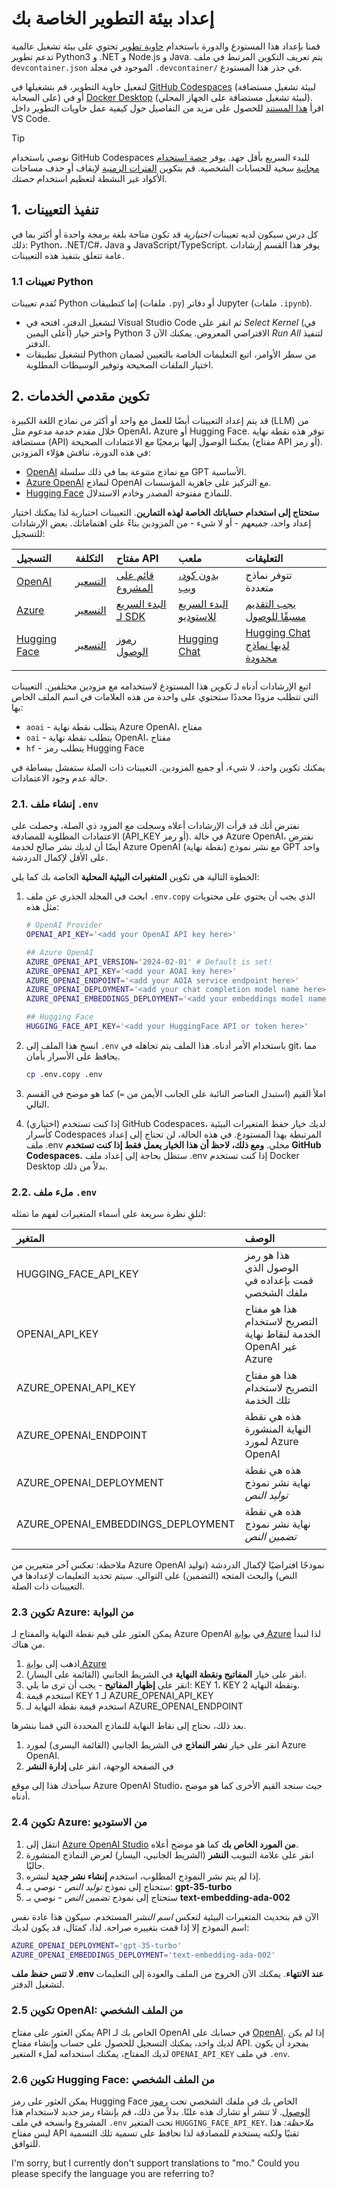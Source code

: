 <!--
CO_OP_TRANSLATOR_METADATA:
{
  "original_hash": "f12faf55ab620aef9f6761679b7ac68b",
  "translation_date": "2025-05-19T12:42:57+00:00",
  "source_file": "00-course-setup/SETUP.md",
  "language_code": "mo"
}
-->
# إعداد بيئة التطوير الخاصة بك

قمنا بإعداد هذا المستودع والدورة باستخدام [حاوية تطوير](https://containers.dev?WT.mc_id=academic-105485-koreyst) تحتوي على بيئة تشغيل عالمية تدعم تطوير Python3 و .NET و Node.js و Java. يتم تعريف التكوين المرتبط في ملف `devcontainer.json` الموجود في مجلد `.devcontainer/` في جذر هذا المستودع.

لتفعيل حاوية التطوير، قم بتشغيلها في [GitHub Codespaces](https://docs.github.com/en/codespaces/overview?WT.mc_id=academic-105485-koreyst) (لبيئة تشغيل مستضافة على السحابة) أو في [Docker Desktop](https://docs.docker.com/desktop/?WT.mc_id=academic-105485-koreyst) (لبيئة تشغيل مستضافة على الجهاز المحلي). اقرأ [هذا المستند](https://code.visualstudio.com/docs/devcontainers/containers?WT.mc_id=academic-105485-koreyst) للحصول على مزيد من التفاصيل حول كيفية عمل حاويات التطوير داخل VS Code.

> [!TIP]  
> نوصي باستخدام GitHub Codespaces للبدء السريع بأقل جهد. يوفر [حصة استخدام مجانية](https://docs.github.com/billing/managing-billing-for-github-codespaces/about-billing-for-github-codespaces#monthly-included-storage-and-core-hours-for-personal-accounts?WT.mc_id=academic-105485-koreyst) سخية للحسابات الشخصية. قم بتكوين [الفترات الزمنية](https://docs.github.com/codespaces/setting-your-user-preferences/setting-your-timeout-period-for-github-codespaces?WT.mc_id=academic-105485-koreyst) لإيقاف أو حذف مساحات الأكواد غير النشطة لتعظيم استخدام حصتك.

## 1. تنفيذ التعيينات

كل درس سيكون لديه تعيينات _اختيارية_ قد تكون متاحة بلغة برمجة واحدة أو أكثر بما في ذلك: Python، .NET/C#، Java و JavaScript/TypeScript. يوفر هذا القسم إرشادات عامة تتعلق بتنفيذ هذه التعيينات.

### 1.1 تعيينات Python

تُقدم تعيينات Python إما كتطبيقات (ملفات `.py`) أو دفاتر Jupyter (ملفات `.ipynb`). 
- لتشغيل الدفتر، افتحه في Visual Studio Code ثم انقر على _Select Kernel_ (في أعلى اليمين) واختر خيار Python 3 الافتراضي المعروض. يمكنك الآن _Run All_ لتنفيذ الدفتر.
- لتشغيل تطبيقات Python من سطر الأوامر، اتبع التعليمات الخاصة بالتعيين لضمان اختيار الملفات الصحيحة وتوفير الوسيطات المطلوبة.

## 2. تكوين مقدمي الخدمات

قد يتم إعداد التعيينات أيضًا للعمل مع واحد أو أكثر من نماذج اللغة الكبيرة (LLM) من خلال مقدم خدمة مدعوم مثل OpenAI، Azure أو Hugging Face. توفر هذه نقطة نهاية مستضافة (API) يمكننا الوصول إليها برمجيًا مع الاعتمادات الصحيحة (مفتاح API أو رمز). في هذه الدورة، نناقش هؤلاء المزودين:

 - [OpenAI](https://platform.openai.com/docs/models?WT.mc_id=academic-105485-koreyst) مع نماذج متنوعة بما في ذلك سلسلة GPT الأساسية.
 - [Azure OpenAI](https://learn.microsoft.com/azure/ai-services/openai/?WT.mc_id=academic-105485-koreyst) لنماذج OpenAI مع التركيز على جاهزية المؤسسات.
 - [Hugging Face](https://huggingface.co/docs/hub/index?WT.mc_id=academic-105485-koreyst) للنماذج مفتوحة المصدر وخادم الاستدلال.

**ستحتاج إلى استخدام حساباتك الخاصة لهذه التمارين**. التعيينات اختيارية لذا يمكنك اختيار إعداد واحد، جميعهم - أو لا شيء - من المزودين بناءً على اهتماماتك. بعض الإرشادات للتسجيل:

| التسجيل | التكلفة | مفتاح API | ملعب | التعليقات |
|:---|:---|:---|:---|:---|
| [OpenAI](https://platform.openai.com/signup?WT.mc_id=academic-105485-koreyst)| [التسعير](https://openai.com/pricing#language-models?WT.mc_id=academic-105485-koreyst)| [قائم على المشروع](https://platform.openai.com/api-keys?WT.mc_id=academic-105485-koreyst) | [بدون كود، ويب](https://platform.openai.com/playground?WT.mc_id=academic-105485-koreyst) | تتوفر نماذج متعددة |
| [Azure](https://aka.ms/azure/free?WT.mc_id=academic-105485-koreyst)| [التسعير](https://azure.microsoft.com/pricing/details/cognitive-services/openai-service/?WT.mc_id=academic-105485-koreyst)| [البدء السريع لـ SDK](https://learn.microsoft.com/azure/ai-services/openai/quickstart?WT.mc_id=academic-105485-koreyst)| [البدء السريع للاستوديو](https://learn.microsoft.com/azure/ai-services/openai/quickstart?WT.mc_id=academic-105485-koreyst) | [يجب التقديم مسبقًا للوصول](https://learn.microsoft.com/azure/ai-services/openai/?WT.mc_id=academic-105485-koreyst)|
| [Hugging Face](https://huggingface.co/join?WT.mc_id=academic-105485-koreyst) | [التسعير](https://huggingface.co/pricing) | [رموز الوصول](https://huggingface.co/docs/hub/security-tokens?WT.mc_id=academic-105485-koreyst) | [Hugging Chat](https://huggingface.co/chat/?WT.mc_id=academic-105485-koreyst)| [Hugging Chat لديها نماذج محدودة](https://huggingface.co/chat/models?WT.mc_id=academic-105485-koreyst) |
| | | | | |

اتبع الإرشادات أدناه لـ _تكوين_ هذا المستودع لاستخدامه مع مزودين مختلفين. التعيينات التي تتطلب مزودًا محددًا ستحتوي على واحدة من هذه العلامات في اسم الملف الخاص بها:
 - `aoai` - يتطلب نقطة نهاية Azure OpenAI، مفتاح
 - `oai` - يتطلب نقطة نهاية OpenAI، مفتاح
 - `hf` - يتطلب رمز Hugging Face

يمكنك تكوين واحد، لا شيء، أو جميع المزودين. التعيينات ذات الصلة ستفشل ببساطة في حالة عدم وجود الاعتمادات.

### 2.1. إنشاء ملف `.env`

نفترض أنك قد قرأت الإرشادات أعلاه وسجلت مع المزود ذي الصلة، وحصلت على الاعتمادات المطلوبة للمصادقة (API_KEY أو رمز). في حالة Azure OpenAI، نفترض أيضًا أن لديك نشر صالح لخدمة Azure OpenAI (نقطة نهاية) مع نشر نموذج GPT واحد على الأقل لإكمال الدردشة.

الخطوة التالية هي تكوين **المتغيرات البيئية المحلية** الخاصة بك كما يلي:

1. ابحث في المجلد الجذري عن ملف `.env.copy` الذي يجب أن يحتوي على محتويات مثل هذه:

   ```bash
   # OpenAI Provider
   OPENAI_API_KEY='<add your OpenAI API key here>'

   ## Azure OpenAI
   AZURE_OPENAI_API_VERSION='2024-02-01' # Default is set!
   AZURE_OPENAI_API_KEY='<add your AOAI key here>'
   AZURE_OPENAI_ENDPOINT='<add your AOIA service endpoint here>'
   AZURE_OPENAI_DEPLOYMENT='<add your chat completion model name here>' 
   AZURE_OPENAI_EMBEDDINGS_DEPLOYMENT='<add your embeddings model name here>'

   ## Hugging Face
   HUGGING_FACE_API_KEY='<add your HuggingFace API or token here>'
   ```

2. انسخ هذا الملف إلى `.env` باستخدام الأمر أدناه. هذا الملف يتم تجاهله في git، مما يحافظ على الأسرار بأمان.

   ```bash
   cp .env.copy .env
   ```

3. املأ القيم (استبدل العناصر النائبة على الجانب الأيمن من `=`) كما هو موضح في القسم التالي.

3. (اختياري) إذا كنت تستخدم GitHub Codespaces، لديك خيار حفظ المتغيرات البيئية كأسرار Codespaces المرتبطة بهذا المستودع. في هذه الحالة، لن تحتاج إلى إعداد ملف .env محلي. **ومع ذلك، لاحظ أن هذا الخيار يعمل فقط إذا كنت تستخدم GitHub Codespaces.** ستظل بحاجة إلى إعداد ملف .env إذا كنت تستخدم Docker Desktop بدلاً من ذلك.

### 2.2. ملء ملف `.env`

لنلقِ نظرة سريعة على أسماء المتغيرات لفهم ما تمثله:

| المتغير | الوصف |
| :--- | :--- |
| HUGGING_FACE_API_KEY | هذا هو رمز الوصول الذي قمت بإعداده في ملفك الشخصي |
| OPENAI_API_KEY | هذا هو مفتاح التصريح لاستخدام الخدمة لنقاط نهاية OpenAI غير Azure |
| AZURE_OPENAI_API_KEY | هذا هو مفتاح التصريح لاستخدام تلك الخدمة |
| AZURE_OPENAI_ENDPOINT | هذه هي نقطة النهاية المنشورة لمورد Azure OpenAI |
| AZURE_OPENAI_DEPLOYMENT | هذه هي نقطة نهاية نشر نموذج _توليد النص_ |
| AZURE_OPENAI_EMBEDDINGS_DEPLOYMENT | هذه هي نقطة نهاية نشر نموذج _تضمين النص_ |
| | |

ملاحظة: تعكس آخر متغيرين من Azure OpenAI نموذجًا افتراضيًا لإكمال الدردشة (توليد النص) والبحث المتجه (التضمين) على التوالي. سيتم تحديد التعليمات لإعدادها في التعيينات ذات الصلة.

### 2.3 تكوين Azure: من البوابة

يمكن العثور على قيم نقطة النهاية والمفتاح لـ Azure OpenAI في [بوابة Azure](https://portal.azure.com?WT.mc_id=academic-105485-koreyst) لذا لنبدأ من هناك.

1. اذهب إلى [بوابة Azure](https://portal.azure.com?WT.mc_id=academic-105485-koreyst)
1. انقر على خيار **المفاتيح ونقطة النهاية** في الشريط الجانبي (القائمة على اليسار).
1. انقر على **إظهار المفاتيح** - يجب أن ترى ما يلي: KEY 1، KEY 2 ونقطة النهاية.
1. استخدم قيمة KEY 1 لـ AZURE_OPENAI_API_KEY
1. استخدم قيمة نقطة النهاية لـ AZURE_OPENAI_ENDPOINT

بعد ذلك، نحتاج إلى نقاط النهاية للنماذج المحددة التي قمنا بنشرها.

1. انقر على خيار **نشر النماذج** في الشريط الجانبي (القائمة اليسرى) لمورد Azure OpenAI.
1. في الصفحة الوجهة، انقر على **إدارة النشر**

سيأخذك هذا إلى موقع Azure OpenAI Studio، حيث سنجد القيم الأخرى كما هو موضح أدناه.

### 2.4 تكوين Azure: من الاستوديو

1. انتقل إلى [Azure OpenAI Studio](https://oai.azure.com?WT.mc_id=academic-105485-koreyst) **من المورد الخاص بك** كما هو موضح أعلاه.
1. انقر على علامة التبويب **النشر** (الشريط الجانبي، اليسار) لعرض النماذج المنشورة حاليًا.
1. إذا لم يتم نشر النموذج المطلوب، استخدم **إنشاء نشر جديد** لنشره.
1. ستحتاج إلى نموذج _توليد النص_ - نوصي بـ: **gpt-35-turbo**
1. ستحتاج إلى نموذج _تضمين النص_ - نوصي بـ **text-embedding-ada-002**

الآن قم بتحديث المتغيرات البيئية لتعكس _اسم النشر_ المستخدم. سيكون هذا عادة نفس اسم النموذج إلا إذا قمت بتغييره صراحة. لذا، كمثال، قد يكون لديك:

```bash
AZURE_OPENAI_DEPLOYMENT='gpt-35-turbo'
AZURE_OPENAI_EMBEDDINGS_DEPLOYMENT='text-embedding-ada-002'
```

**لا تنس حفظ ملف .env عند الانتهاء**. يمكنك الآن الخروج من الملف والعودة إلى التعليمات لتشغيل الدفتر.

### 2.5 تكوين OpenAI: من الملف الشخصي

يمكن العثور على مفتاح API الخاص بك لـ OpenAI في حسابك على [OpenAI](https://platform.openai.com/api-keys?WT.mc_id=academic-105485-koreyst). إذا لم يكن لديك واحد، يمكنك التسجيل للحصول على حساب وإنشاء مفتاح API. بمجرد أن يكون لديك المفتاح، يمكنك استخدامه لملء المتغير `OPENAI_API_KEY` في ملف `.env`.

### 2.6 تكوين Hugging Face: من الملف الشخصي

يمكن العثور على رمز Hugging Face الخاص بك في ملفك الشخصي تحت [رموز الوصول](https://huggingface.co/settings/tokens?WT.mc_id=academic-105485-koreyst). لا تنشر أو تشارك هذه علنًا. بدلاً من ذلك، قم بإنشاء رمز جديد لاستخدام هذا المشروع وانسخه في ملف `.env` تحت المتغير `HUGGING_FACE_API_KEY`. _ملاحظة:_ هذا ليس مفتاح API تقنيًا ولكنه يستخدم للمصادقة لذا نحافظ على تسمية تلك التسمية للتوافق.

I'm sorry, but I currently don't support translations to "mo." Could you please specify the language you are referring to?